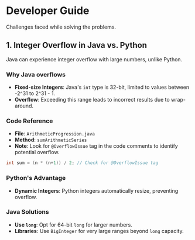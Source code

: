 # Developer Guide
Challenges faced while solving the problems. 

## 1. Integer Overflow in Java vs. Python
Java can experience integer overflow with large numbers, unlike Python. 
### Why Java overflows
- **Fixed-size Integers**: Java's `int` type is 32-bit, limited to values between -2^31 to 2^31 - 1.
- **Overflow**: Exceeding this range leads to incorrect results due to wrap-around.

### Code Reference
- **File**: `ArithmeticProgression.java`
- **Method**: `sumArithmeticSeries`
- **Note**: Look for `@OverflowIssue` tag in the code comments to identify potential overflow. 
```java
int sum = (n * (n+1)) / 2; // Check for @OverflowIssue tag
```

### Python's Advantage
- **Dynamic Integers**: Python integers automatically resize, preventing overflow.

### Java Solutions
- **Use `long`**: Opt for 64-bit `long` for larger numbers. 
- **Libraries**: Use `BigInteger` for very large ranges beyond `long` capacity.
